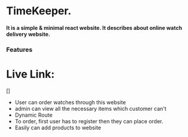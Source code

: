 # TimeKeeper.

#### It is a simple & minimal react website. It describes about online watch delivery website.

### Features

# Live Link:
[]

- User can order watches through this website
- admin can view all the necessary items which customer can't 
- Dynamic Route
- To order, first user has to register then they can place order. 
- Easily can add products to website